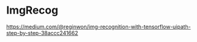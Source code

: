 # ImgRecog
https://medium.com/@reginwon/img-recognition-with-tensorflow-uipath-step-by-step-38accc241662
